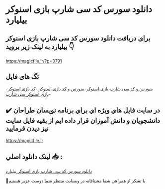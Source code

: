 # دانلود سورس کد سی شارپ بازی اسنوکر بیلیارد

## برای دریافت دانلود سورس کد سی شارپ بازی اسنوکر بیلیارد به لینک زیر بروید 👇

https://magicfile.ir/?p=3791

## تگ های فایل

-[سورس و کد سی شارپ بازی اسنوکر](https://magicfile.ir/product/%d8%b3%d9%88%d8%b1%d8%b3-%d9%88-%da%a9%d8%af-%d8%b3%db%8c-%d8%b4%d8%a7%d8%b1%d9%be-%d8%a8%d8%a7%d8%b2%db%8c-%d8%a7%d8%b3%d9%86%d9%88%da%a9%d8%b1-%d8%a8%db%8c%d9%84%db%8c%d8%a7%d8%b1%d8%af/)-[سورس و کد بازی اسنوکر ](https://magicfile.ir/product/%d8%b3%d9%88%d8%b1%d8%b3-%d9%88-%da%a9%d8%af-%d8%b3%db%8c-%d8%b4%d8%a7%d8%b1%d9%be-%d8%a8%d8%a7%d8%b2%db%8c-%d8%a7%d8%b3%d9%86%d9%88%da%a9%d8%b1-%d8%a8%db%8c%d9%84%db%8c%d8%a7%d8%b1%d8%af/)-[کد بازی اسنوکر ](https://magicfile.ir/product/%d8%b3%d9%88%d8%b1%d8%b3-%d9%88-%da%a9%d8%af-%d8%b3%db%8c-%d8%b4%d8%a7%d8%b1%d9%be-%d8%a8%d8%a7%d8%b2%db%8c-%d8%a7%d8%b3%d9%86%d9%88%da%a9%d8%b1-%d8%a8%db%8c%d9%84%db%8c%d8%a7%d8%b1%d8%af/)-[بازی اسنوکر  سی شارپ](https://magicfile.ir/product/%d8%b3%d9%88%d8%b1%d8%b3-%d9%88-%da%a9%d8%af-%d8%b3%db%8c-%d8%b4%d8%a7%d8%b1%d9%be-%d8%a8%d8%a7%d8%b2%db%8c-%d8%a7%d8%b3%d9%86%d9%88%da%a9%d8%b1-%d8%a8%db%8c%d9%84%db%8c%d8%a7%d8%b1%d8%af/)

## ✔️ در سايت فايل هاي ويژه اي براي برنامه نويسان طراحان دانشجويان و دانش آموزان قرار داده ايم از بقيه فايل سايت نيز ديدن فرماييد

https://magicfile.ir


## لينک دانلود اصلي 📥 :

[دانلود سورس کد سی شارپ بازی اسنوکر بیلیارد](https://magicfile.ir/product/%d8%b3%d9%88%d8%b1%d8%b3-%d9%88-%da%a9%d8%af-%d8%b3%db%8c-%d8%b4%d8%a7%d8%b1%d9%be-%d8%a8%d8%a7%d8%b2%db%8c-%d8%a7%d8%b3%d9%86%d9%88%da%a9%d8%b1-%d8%a8%db%8c%d9%84%db%8c%d8%a7%d8%b1%d8%af/) 


🙏با تشکر از همراهي شما مشتاقانه در وبسایت منتظر شما دوست عزیز هستیم

